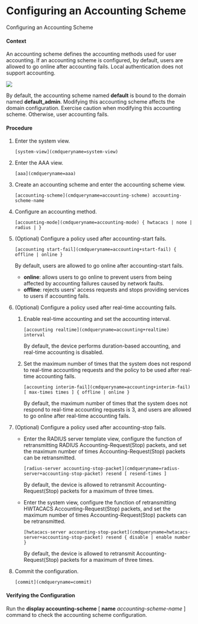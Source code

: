 Configuring an Accounting Scheme
================================

Configuring an Accounting Scheme

#### Context

An accounting scheme defines the accounting methods used for user accounting. If an accounting scheme is configured, by default, users are allowed to go online after accounting fails. Local authentication does not support accounting.

![](public_sys-resources/note_3.0-en-us.png) 

By default, the accounting scheme named **default** is bound to the domain named **default\_admin**. Modifying this accounting scheme affects the domain configuration. Exercise caution when modifying this accounting scheme. Otherwise, user accounting fails.



#### Procedure

1. Enter the system view.
   
   
   ```
   [system-view](cmdqueryname=system-view)
   ```
2. Enter the AAA view.
   
   
   ```
   [aaa](cmdqueryname=aaa)
   ```
3. Create an accounting scheme and enter the accounting scheme view.
   
   
   ```
   [accounting-scheme](cmdqueryname=accounting-scheme) accounting-scheme-name
   ```
4. Configure an accounting method.
   
   
   ```
   [accounting-mode](cmdqueryname=accounting-mode) { hwtacacs | none | radius | }
   ```
5. (Optional) Configure a policy used after accounting-start fails.
   
   
   ```
   [accounting start-fail](cmdqueryname=accounting+start-fail) { offline | online }
   ```
   
   By default, users are allowed to go online after accounting-start fails.
   
   * **online**: allows users to go online to prevent users from being affected by accounting failures caused by network faults.
   * **offline**: rejects users' access requests and stops providing services to users if accounting fails.
6. (Optional) Configure a policy used after real-time accounting fails.
   1. Enable real-time accounting and set the accounting interval.
      
      
      ```
      [accounting realtime](cmdqueryname=accounting+realtime) interval
      ```
      
      By default, the device performs duration-based accounting, and real-time accounting is disabled.
   2. Set the maximum number of times that the system does not respond to real-time accounting requests and the policy to be used after real-time accounting fails.
      
      
      ```
      [accounting interim-fail](cmdqueryname=accounting+interim-fail) [ max-times times ] { offline | online }
      ```
      
      By default, the maximum number of times that the system does not respond to real-time accounting requests is 3, and users are allowed to go online after real-time accounting fails.
7. (Optional) Configure a policy used after accounting-stop fails.
   
   
   * Enter the RADIUS server template view, configure the function of retransmitting RADIUS Accounting-Request(Stop) packets, and set the maximum number of times Accounting-Request(Stop) packets can be retransmitted.
     ```
     [radius-server accounting-stop-packet](cmdqueryname=radius-server+accounting-stop-packet) resend [ resend-times ]
     ```
     
     By default, the device is allowed to retransmit Accounting-Request(Stop) packets for a maximum of three times.
   * Enter the system view, configure the function of retransmitting HWTACACS Accounting-Request(Stop) packets, and set the maximum number of times Accounting-Request(Stop) packets can be retransmitted.
     ```
     [hwtacacs-server accounting-stop-packet](cmdqueryname=hwtacacs-server+accounting-stop-packet) resend { disable | enable number }
     ```
     
     By default, the device is allowed to retransmit Accounting-Request(Stop) packets for a maximum of three times.
8. Commit the configuration.
   
   
   ```
   [commit](cmdqueryname=commit)
   ```

#### Verifying the Configuration

Run the **display accounting-scheme** [ **name** *accounting-scheme-name* ] command to check the accounting scheme configuration.